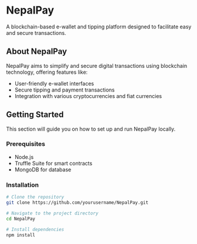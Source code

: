 # NepalPay
A blockchain-based e-wallet and tipping platform designed to facilitate easy and secure transactions.

## About NepalPay
NepalPay aims to simplify and secure digital transactions using blockchain technology, offering features like:
- User-friendly e-wallet interfaces
- Secure tipping and payment transactions
- Integration with various cryptocurrencies and fiat currencies

## Getting Started
This section will guide you on how to set up and run NepalPay locally.

### Prerequisites
- Node.js
- Truffle Suite for smart contracts
- MongoDB for database

### Installation
```bash
# Clone the repository
git clone https://github.com/yourusername/NepalPay.git

# Navigate to the project directory
cd NepalPay

# Install dependencies
npm install


